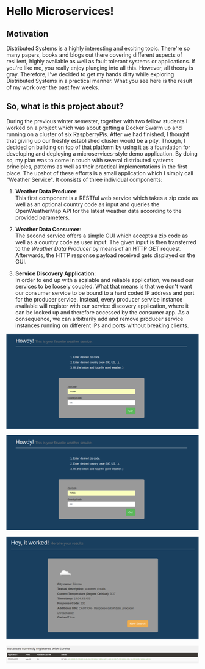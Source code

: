 
# Hello Microservices!

## Motivation

Distributed Systems is a highly interesting and exciting topic. There're so many papers,
books and blogs out there covering different aspects of resilient, highly available as well as fault
tolerant systems or applications. If you're like me, you really enjoy plunging into all this.
However, all theory is gray. Therefore, I've decided to get my hands dirty while exploring
Distributed Systems in a practical manner. What you see here is the result of my work over the past few weeks.


## So, what is this project about?
During the previous winter semester, together with two fellow students I worked on a project which was about 
getting a Docker Swarm up and running on a cluster of six RaspberryPis. After we had finished, I thought that giving up our
freshly established cluster would be a pity. Though, I decided on building on top of that platform
by using it as a foundation for developing and deploying a microservices-style demo application. By doing so, my plan was
to come in touch with several distributed systems principles, patterns as well as their practical
implementations in the first place. The upshot of these efforts is a small application which I simply call "Weather Service".
It consists  of three individual components:

1) __Weather Data Producer__:<br/>
 This first component is a RESTful web service which takes a zip code as well
 as an optional country code as input and queries the OpenWeatherMap API for the latest weather data
 according to the provided parameters. 
 
2) __Weather Data Consumer__:<br/>
The second service offers a simple GUI which accepts a zip code as well as a country
code as user input. The given input is then transferred to the _Weather Data Producer_ by means of an
HTTP GET request. Afterwards, the HTTP response payload received gets displayed on the GUI. 

3) __Service Discovery Application__:<br/>
In order to end up with a scalable and reliable application, we need our services to be loosely coupled.
What that means is that we don't want our consumer service to be bound to a hard coded IP address and port for the
producer service. Instead, every producer service instance available will register with our service
discovery application, where it can be looked up and therefore accessed by the consumer app. As a consequence, we 
can arbitrarily add and remove producer service instances running on different IPs and ports without breaking
clients.


![](/screenshots/consumer_gui.png)

![](/screenshots/consumer_gui_2.png)

![](/screenshots/failover_demo.png)

![](/screenshots/eureka.png)
  